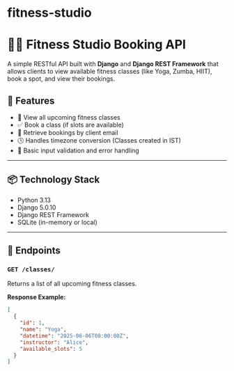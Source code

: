 # fitness-studio

# 🧘‍♀️ Fitness Studio Booking API

A simple RESTful API built with **Django** and **Django REST Framework** that allows clients to view available fitness classes (like Yoga, Zumba, HIIT), book a spot, and view their bookings.

## 🚀 Features

- 📆 View all upcoming fitness classes
- ✅ Book a class (if slots are available)
- 📩 Retrieve bookings by client email
- 🕓 Handles timezone conversion (Classes created in IST)
- 🧪 Basic input validation and error handling

---

## 📦 Technology Stack

- Python 3.13
- Django 5.0.10
- Django REST Framework
- SQLite (in-memory or local)

---

## 🧱 Endpoints

### `GET /classes/`

Returns a list of all upcoming fitness classes.

**Response Example:**

```json
[
  {
    "id": 1,
    "name": "Yoga",
    "datetime": "2025-06-06T08:00:00Z",
    "instructor": "Alice",
    "available_slots": 5
  }
]
